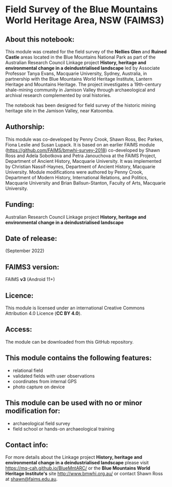 # Field Survey of the Blue Mountains World Heritage Area, NSW (FAIMS3)

## About this notebook:
This module was created for the field survey of the **Nellies Glen** and **Ruined Castle** areas located in the Blue Mountains National Park as part of the Australian Research Council Linkage project **History, heritage and environmental change in a deindustrialised landscape** led by Associate Professor Tanya Evans, Macquarie University, Sydney, Australia, in partnership with the Blue Mountains World Heritage Institute, Lantern Heritage and Mountains Heritage. The project investigates a 19th-century shale-mining community in Jamison Valley through archaeological and archival research complemented by oral histories.

The notebook has been designed for field survey of the historic mining heritage site in the Jamison Valley, near Katoomba.

## Authorship:
This module was co-developed by Penny Crook, Shawn Ross, Bec Parkes, Fiona Leslie and Susan Lupack. It is based on an earlier FAIMS module (https://github.com/FAIMS/bmwhi-survey-2018) co-developed by Shawn Ross and Adela Sobotkova and Petra Janouchova at the FAIMS Project, Department of Ancient History, Macquarie University. It was implemented by Christian Nassif-Haynes, Department of Ancient History, Macquarie University. Module modifications were authored by Penny Crook, Department of Modern History, International Relations, and Politics, Macquarie University and Brian Ballsun-Stanton, Faculty of Arts, Macquarie University.

## Funding:
Australian Research Council Linkage project **History, heritage and environmental change in a deindustrialised landscape**

## Date of release:
(September 2022)

## FAIMS3 version:
FAIMS **v3** (Android 11+)

## Licence:
This module is licensed under an international Creative Commons Attribution 4.0 Licence (**CC BY 4.0**).

## Access:
The module can be downloaded from this GitHub repository. 

## This module contains the following features:
* relational field 
* validated fields with user observations
* coordinates from internal GPS
* photo capture on device
 
## This module can be used with no or minor modification for:
* archaeological field survey
* field school or hands-on archaeological training
 
## Contact info:
For more details about the Linkage project **History, heritage and environmental change in a deindustrialised landscape** please visit https://mq-cah.github.io/BlueMntARC/ or the **Blue Mountains World Heritage Institute's** site http://www.bmwhi.org.au/ or contact Shawn Ross at shawn@faims.edu.au.
